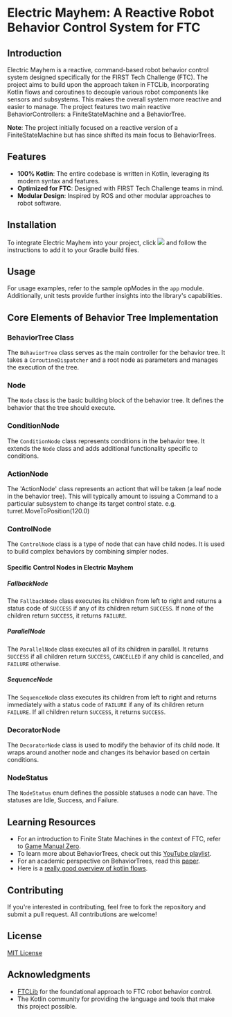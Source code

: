 # Electric Mayhem: A Reactive Robot Behavior Control System for FTC

## Introduction

Electric Mayhem is a reactive, command-based robot behavior control system designed specifically for the FIRST Tech Challenge (FTC). The project aims to build upon the approach taken in FTCLib, incorporating Kotlin flows and coroutines to decouple various robot components like sensors and subsystems. This makes the overall system more reactive and easier to manage. The project features two main reactive BehaviorControllers: a FiniteStateMachine and a BehaviorTree.

**Note**: The project initially focused on a reactive version of a FiniteStateMachine but has since shifted its main focus to BehaviorTrees.

## Features

- **100% Kotlin**: The entire codebase is written in Kotlin, leveraging its modern syntax and features.
- **Optimized for FTC**: Designed with FIRST Tech Challenge teams in mind.
- **Modular Design**: Inspired by ROS and other modular approaches to robot software.

## Installation

To integrate Electric Mayhem into your project, click [![](https://jitpack.io/v/caryden/electric-mayhem.svg)](https://jitpack.io/#caryden/electric-mayhem) and follow the instructions to add it to your Gradle build files. 

## Usage

For usage examples, refer to the sample opModes in the `app` module. Additionally, unit tests provide further insights into the library's capabilities.

## Core Elements of Behavior Tree Implementation

### BehaviorTree Class

The `BehaviorTree` class serves as the main controller for the behavior tree. It takes a `CoroutineDispatcher` and a root node as parameters and manages the execution of the tree.

### Node

The `Node` class is the basic building block of the behavior tree. It defines the behavior that the tree should execute.

### ConditionNode

The `ConditionNode` class represents conditions in the behavior tree. It extends the `Node` class and adds additional functionality specific to conditions.

### ActionNode

The 'ActionNode' class represents an actiont that will be taken (a leaf node in the behavior tree).  This will typically amount to issuing a Command to a particular subsystem to change its target control state.  e.g. turret.MoveToPosition(120.0) 

### ControlNode

The `ControlNode` class is a type of node that can have child nodes. It is used to build complex behaviors by combining simpler nodes.

#### Specific Control Nodes in Electric Mayhem

##### FallbackNode
The `FallbackNode` class executes its children from left to right and returns a status code of `SUCCESS` if any of its children return `SUCCESS`. If none of the children return `SUCCESS`, it returns `FAILURE`.

##### ParallelNode
The `ParallelNode` class executes all of its children in parallel. It returns `SUCCESS` if all children return `SUCCESS`, `CANCELLED` if any child is cancelled, and `FAILURE` otherwise.

##### SequenceNode
The `SequenceNode` class executes its children from left to right and returns immediately with a status code of `FAILURE` if any of its children return `FAILURE`. If all children return `SUCCESS`, it returns `SUCCESS`.


### DecoratorNode

The `DecoratorNode` class is used to modify the behavior of its child node. It wraps around another node and changes its behavior based on certain conditions.

### NodeStatus

The `NodeStatus` enum defines the possible statuses a node can have. The statuses are Idle, Success, and Failure.


## Learning Resources

- For an introduction to Finite State Machines in the context of FTC, refer to [Game Manual Zero](https://gm0.org/en/stable/docs/software/state-machines.html).
- To learn more about BehaviorTrees, check out this [YouTube playlist](https://youtube.com/playlist?list=PLFQdM4LOGDr_vYJuo8YTRcmv3FrwczdKg&si=z4Xpl5PENQ6W9Unb).
- For an academic perspective on BehaviorTrees, read this [paper](https://arxiv.org/abs/1709.00084).
- Here is a [really good overview of kotlin flows](https://youtu.be/emk9_tVVLcc).

## Contributing

If you're interested in contributing, feel free to fork the repository and submit a pull request. All contributions are welcome!

## License

[MIT License](LICENSE)

## Acknowledgments

- [FTCLib](https://github.com/FTCLib/FTCLib) for the foundational approach to FTC robot behavior control.
- The Kotlin community for providing the language and tools that make this project possible.



